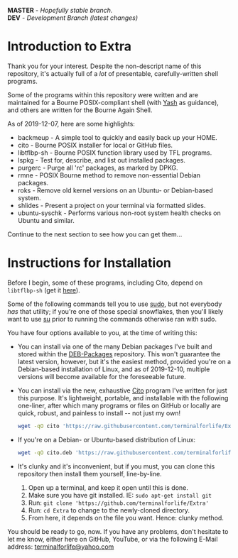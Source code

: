 **MASTER** - _Hopefully stable branch._\
**DEV** - _Development Branch (latest changes)_

# Introduction to Extra

Thank you for your interest. Despite the non-descript name of this repository, it's actually full of a _lot_ of presentable, carefully-written shell programs.

Some of the programs within this repository were written and are maintained for a Bourne POSIX-compliant shell (with [Yash](https://yash.osdn.jp/) as guidance), and others are written for the Bourne Again Shell.

As of 2019-12-07, here are some highlights:

  * backmeup - A simple tool to quickly and easily back up your HOME.
  * cito - Bourne POSIX installer for local or GitHub files.
  * libtflbp-sh - Bourne POSIX function library used by TFL programs.
  * lspkg - Test for, describe, and list out installed packages.
  * purgerc - Purge all 'rc' packages, as marked by DPKG.
  * rmne - POSIX Bourne method to remove non-essential Debian packages.
  * roks - Remove old kernel versions on an Ubuntu- or Debian-based system.
  * shlides - Present a project on your terminal via formatted slides.
  * ubuntu-syschk - Performs various non-root system health checks on Ubuntu and similar.

Continue to the next section to see how you can get them...

# Instructions for Installation

Before I begin, some of these programs, including Cito, depend on `libtflbp-sh` (get it [here](https://github.com/terminalforlife/Extra/tree/master/source/libtflbp-sh)).

Some of the following commands tell you to use [sudo](https://en.wikipedia.org/wiki/Sudo), but not everybody _has_ that utility; if you're one of those special snowflakes, then you'll likely want to use [su](https://en.wikipedia.org/wiki/Su_\(Unix\)) prior to running the commands otherwise ran with sudo.

You have four options available to you, at the time of writing this:

  * You can install via one of the many Debian packages I've built and stored within the [DEB-Packages](https://github.com/terminalforlife/DEB-Packages) repository. This won't guarantee the latest version, however, but it's the easiest method, provided you're on a Debian-based installation of Linux, and as of 2019-12-10, multiple versions will become available for the foreseeable future.

  * You can install via the new, exhaustive [Cito](https://github.com/terminalforlife/Extra/blob/master/source/cito) program I've written for just this purpose. It's lightweight, portable, and installable with the following one-liner, after which many programs or files on GitHub or locally are quick, robust, and painless to install -- not just my own!

    ```bash
    wget -qO cito 'https://raw.githubusercontent.com/terminalforlife/Extra/master/source/cito'; sudo sh cito cito
    ```

  * If you're on a Debian- or Ubuntu-based distribution of Linux:

    ```bash
    wget -qO cito.deb 'https://raw.githubusercontent.com/terminalforlife/DEB-Packages/master/cito/cito.deb'; sudo dpkg -i cito.deb; rm cito.deb
    ```

  * It's clunky and it's inconvenient, but if you must, you can clone this repository then install them yourself, line-by-line.

    1. Open up a terminal, and keep it open until this is done.
    2. Make sure you have git installed. IE: `sudo apt-get install git`
    3. Run: `git clone 'https://github.com/terminalforlife/Extra'`
    4. Run: `cd Extra` to change to the newly-cloned directory.
    5. From here, it depends on the file you want. Hence: clunky method.

You should be ready to go, now. If you have any problems, don't hesitate to let me know, either here on GitHub, YouTube, or via the following E-Mail address: terminalforlife@yahoo.com
